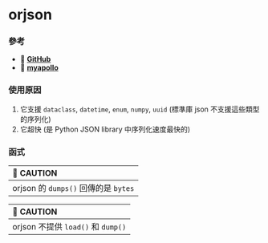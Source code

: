 # orjson

### 參考
+ 🔗 [**GitHub**](https://github.com/ijl/orjson)
+ 🔗 [**myapollo**](https://myapollo.com.tw/blog/python-orjson/)

### 使用原因
1. 它支援 `dataclass`, `datetime`, `enum`, `numpy`, `uuid` (標準庫 json 不支援這些類型的序列化)
2. 它超快 (是 Python JSON library 中序列化速度最快的)

### 函式

|🚨 <span class="caution">CAUTION</span>|
|:---|
| orjson 的 `dumps()` 回傳的是 `bytes` |

|🚨 <span class="caution">CAUTION</span>|
|:---|
| orjson 不提供 `load()` 和 `dump()` |